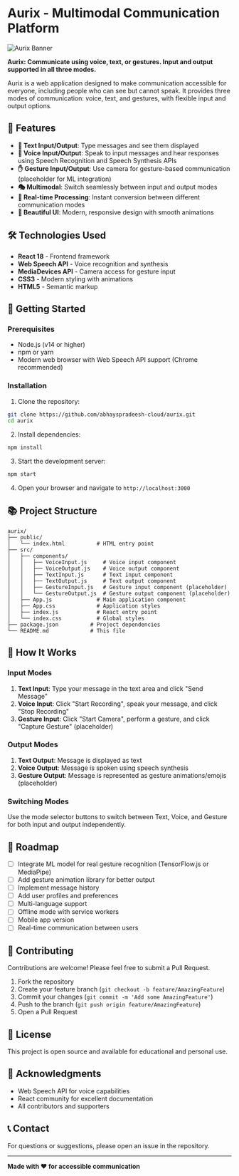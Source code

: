 # Aurix - Multimodal Communication Platform

![Aurix Banner](https://img.shields.io/badge/Aurix-Multimodal%20Communication-blueviolet?style=for-the-badge)

**Aurix: Communicate using voice, text, or gestures. Input and output supported in all three modes.**

Aurix is a web application designed to make communication accessible for everyone, including people who can see but cannot speak. It provides three modes of communication: voice, text, and gestures, with flexible input and output options.

## 🌟 Features

- **📝 Text Input/Output**: Type messages and see them displayed
- **🎤 Voice Input/Output**: Speak to input messages and hear responses using Speech Recognition and Speech Synthesis APIs
- **✋ Gesture Input/Output**: Use camera for gesture-based communication (placeholder for ML integration)
- **🎭 Multimodal**: Switch seamlessly between input and output modes
- **📡 Real-time Processing**: Instant conversion between different communication modes
- **🎨 Beautiful UI**: Modern, responsive design with smooth animations

## 🛠️ Technologies Used

- **React 18** - Frontend framework
- **Web Speech API** - Voice recognition and synthesis
- **MediaDevices API** - Camera access for gesture input
- **CSS3** - Modern styling with animations
- **HTML5** - Semantic markup

## 🚀 Getting Started

### Prerequisites

- Node.js (v14 or higher)
- npm or yarn
- Modern web browser with Web Speech API support (Chrome recommended)

### Installation

1. Clone the repository:
```bash
git clone https://github.com/abhayspradeesh-cloud/aurix.git
cd aurix
```

2. Install dependencies:
```bash
npm install
```

3. Start the development server:
```bash
npm start
```

4. Open your browser and navigate to `http://localhost:3000`

## 📚 Project Structure

```
aurix/
├── public/
│   └── index.html          # HTML entry point
├── src/
│   ├── components/
│   │   ├── VoiceInput.js     # Voice input component
│   │   ├── VoiceOutput.js    # Voice output component
│   │   ├── TextInput.js      # Text input component
│   │   ├── TextOutput.js     # Text output component
│   │   ├── GestureInput.js   # Gesture input component (placeholder)
│   │   └── GestureOutput.js  # Gesture output component (placeholder)
│   ├── App.js              # Main application component
│   ├── App.css             # Application styles
│   ├── index.js            # React entry point
│   └── index.css           # Global styles
├── package.json          # Project dependencies
└── README.md             # This file
```

## 🎯 How It Works

### Input Modes

1. **Text Input**: Type your message in the text area and click "Send Message"
2. **Voice Input**: Click "Start Recording", speak your message, and click "Stop Recording"
3. **Gesture Input**: Click "Start Camera", perform a gesture, and click "Capture Gesture" (placeholder)

### Output Modes

1. **Text Output**: Message is displayed as text
2. **Voice Output**: Message is spoken using speech synthesis
3. **Gesture Output**: Message is represented as gesture animations/emojis (placeholder)

### Switching Modes

Use the mode selector buttons to switch between Text, Voice, and Gesture for both input and output independently.

## 📌 Roadmap

- [ ] Integrate ML model for real gesture recognition (TensorFlow.js or MediaPipe)
- [ ] Add gesture animation library for better output
- [ ] Implement message history
- [ ] Add user profiles and preferences
- [ ] Multi-language support
- [ ] Offline mode with service workers
- [ ] Mobile app version
- [ ] Real-time communication between users

## 🤝 Contributing

Contributions are welcome! Please feel free to submit a Pull Request.

1. Fork the repository
2. Create your feature branch (`git checkout -b feature/AmazingFeature`)
3. Commit your changes (`git commit -m 'Add some AmazingFeature'`)
4. Push to the branch (`git push origin feature/AmazingFeature`)
5. Open a Pull Request

## 📝 License

This project is open source and available for educational and personal use.

## 👏 Acknowledgments

- Web Speech API for voice capabilities
- React community for excellent documentation
- All contributors and supporters

## 📞 Contact

For questions or suggestions, please open an issue in the repository.

---

**Made with ❤️ for accessible communication**

